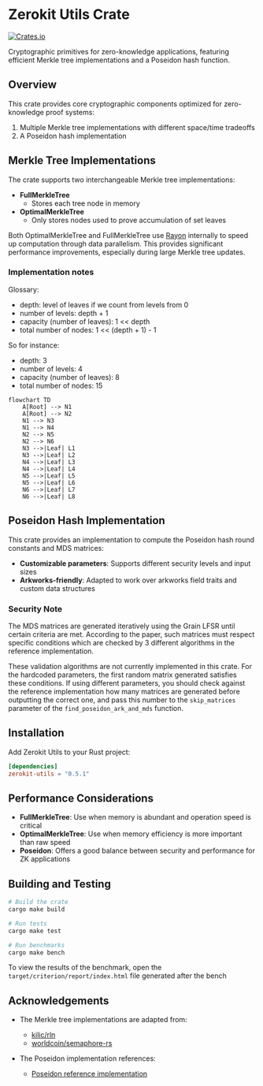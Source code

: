 # Zerokit Utils Crate

[![Crates.io](https://img.shields.io/crates/v/zerokit_utils.svg)](https://crates.io/crates/zerokit_utils)

Cryptographic primitives for zero-knowledge applications, featuring efficient Merkle tree implementations and a Poseidon hash function.

## Overview

This crate provides core cryptographic components optimized for zero-knowledge proof systems:

1. Multiple Merkle tree implementations with different space/time tradeoffs
2. A Poseidon hash implementation

## Merkle Tree Implementations

The crate supports two interchangeable Merkle tree implementations:

- **FullMerkleTree**
  - Stores each tree node in memory
- **OptimalMerkleTree**
  - Only stores nodes used to prove accumulation of set leaves

Both OptimalMerkleTree and FullMerkleTree use [Rayon](https://crates.io/crates/rayon) internally to speed up computation through data parallelism. This provides significant performance improvements, especially during large Merkle tree updates.

### Implementation notes

Glossary:

- depth: level of leaves if we count from levels from 0
- number of levels: depth + 1
- capacity (number of leaves): 1 << depth
- total number of nodes: 1 << (depth + 1) - 1

So for instance:

- depth: 3
- number of levels: 4
- capacity (number of leaves): 8
- total number of nodes: 15

```mermaid
flowchart TD
    A[Root] --> N1
    A[Root] --> N2
    N1 --> N3
    N1 --> N4
    N2 --> N5
    N2 --> N6
    N3 -->|Leaf| L1
    N3 -->|Leaf| L2
    N4 -->|Leaf| L3
    N4 -->|Leaf| L4
    N5 -->|Leaf| L5
    N5 -->|Leaf| L6
    N6 -->|Leaf| L7
    N6 -->|Leaf| L8
```

## Poseidon Hash Implementation

This crate provides an implementation to compute the Poseidon hash round constants and MDS matrices:

- **Customizable parameters**: Supports different security levels and input sizes
- **Arkworks-friendly**: Adapted to work over arkworks field traits and custom data structures

### Security Note

The MDS matrices are generated iteratively using the Grain LFSR until certain criteria are met.
According to the paper, such matrices must respect specific conditions which are checked by 3 different algorithms in the reference implementation.

These validation algorithms are not currently implemented in this crate.
For the hardcoded parameters, the first random matrix generated satisfies these conditions.
If using different parameters, you should check against the reference implementation how many matrices are generated before outputting the correct one,
and pass this number to the `skip_matrices` parameter of the `find_poseidon_ark_and_mds` function.

## Installation

Add Zerokit Utils to your Rust project:

```toml
[dependencies]
zerokit-utils = "0.5.1"
```

## Performance Considerations

- **FullMerkleTree**: Use when memory is abundant and operation speed is critical
- **OptimalMerkleTree**: Use when memory efficiency is more important than raw speed
- **Poseidon**: Offers a good balance between security and performance for ZK applications

## Building and Testing

```bash
# Build the crate
cargo make build

# Run tests
cargo make test

# Run benchmarks
cargo make bench
```

To view the results of the benchmark, open the `target/criterion/report/index.html` file generated after the bench

## Acknowledgements

- The Merkle tree implementations are adapted from:
  - [kilic/rln](https://github.com/kilic/rln/blob/master/src/merkle.rs)
  - [worldcoin/semaphore-rs](https://github.com/worldcoin/semaphore-rs/blob/d462a4372f1fd9c27610f2acfe4841fab1d396aa/src/merkle_tree.rs)

- The Poseidon implementation references:
  - [Poseidon reference implementation](https://extgit.iaik.tugraz.at/krypto/hadeshash/-/blob/master/code/generate_parameters_grain.sage)
